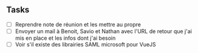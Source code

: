 ## Tasks 
- [ ] Reprendre note de réunion et les mettre au propre
- [ ] Envoyer un mail à Benoit, Savio et Nathan avec l'URL de  retour que j'ai mis en place et les infos dont j'ai besoin
- [ ] Voir s'il existe des librairies SAML microsoft pour VueJS 